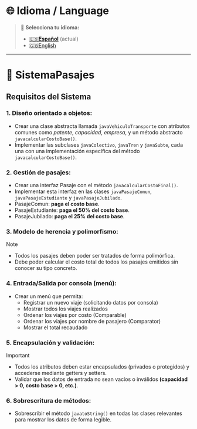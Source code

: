 # 🌐 Idioma / Language  
> 📌 **Selecciona tu idioma:**  
> - [🇪🇸**Español**](README.es.md) (actual)  
> - [🇬🇧English](README.md)  
---

# 🎫 SistemaPasajes

## Requisitos del Sistema

### 1. Diseño orientado a objetos:

  - Crear una clase abstracta llamada ```javaVehiculoTransporte``` con atributos comunes como
    _patente_, _capacidad_, _empresa_, y un método abstracto ```javacalcularCostoBase()```.
  - Implementar las subclases ```javaColectivo```, ```javaTren``` y ```javaSubte```, cada una con una implementación
    específica del método ```javacalcularCostoBase()```.
    
### 2. Gestión de pasajes:

  - Crear una interfaz Pasaje con el método ```javacalcularCostoFinal()```.
  - Implementar esta interfaz en las clases ```javaPasajeComun```, ```javaPasajeEstudiante``` y
    ```javaPasajeJubilado```.
  - PasajeComun:      **__paga el costo base__**.
  - PasajeEstudiante: **__paga el 50% del costo base__**.
  - PasajeJubilado:   **__paga el 25% del costo base__**.

### 3. Modelo de herencia y polimorfismo:

  > [!NOTE] 
  > - Todos los pasajes deben poder ser tratados de forma polimórfica.
  > - Debe poder calcular el costo total de todos los pasajes emitidos sin conocer su tipo
  >    concreto.

### 4. Entrada/Salida por consola (menú):

  - Crear un menú que permita:
    * Registrar un nuevo viaje (solicitando datos por consola)
    * Mostrar todos los viajes realizados
    * Ordenar los viajes por costo (Comparable)
    * Ordenar los viajes por nombre de pasajero (Comparator)
    * Mostrar el total recaudado
      
### 5. Encapsulación y validación:
   > [!IMPORTANT]
   > - Todos los atributos deben estar encapsulados (privados o protegidos) y accederse
   >   mediante getters y setters.
   > - Validar que los datos de entrada no sean vacíos o inválidos **(capacidad > 0, costo base >
   >   0, etc.)**.
### 6. Sobrescritura de métodos:
  - Sobrescribir el método  ```javatoString()``` en todas las clases relevantes para mostrar los datos
    de forma legible.
